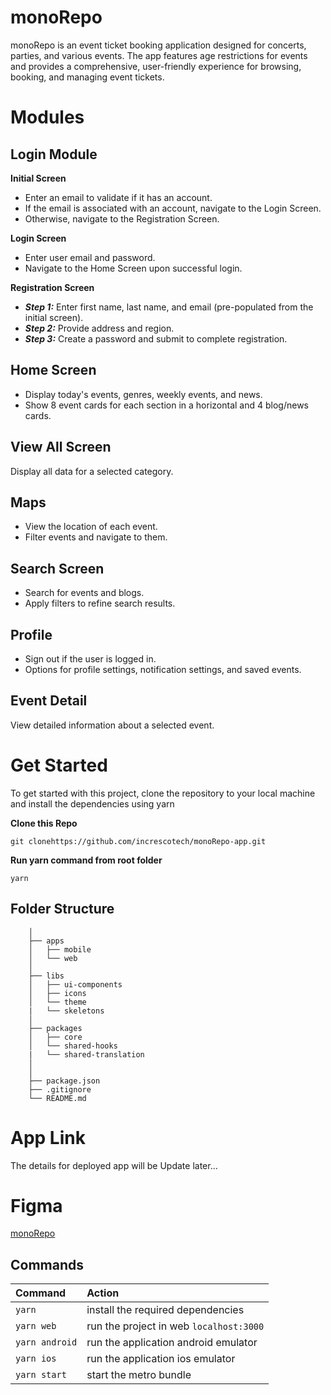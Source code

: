 # monoRepo

monoRepo is an event ticket booking application designed for concerts, parties, and various events. The app features age restrictions for events and provides a comprehensive, user-friendly experience for browsing, booking, and managing event tickets.

# Modules

## Login Module

**Initial Screen**

- Enter an email to validate if it has an account.
- If the email is associated with an account, navigate to the Login Screen.
- Otherwise, navigate to the Registration Screen.

**Login Screen**

- Enter user email and password.
- Navigate to the Home Screen upon successful login.

**Registration Screen**

- **_Step 1:_** Enter first name, last name, and email (pre-populated from the initial screen).
- **_Step 2:_** Provide address and region.
- **_Step 3:_** Create a password and submit to complete registration.

## Home Screen

- Display today's events, genres, weekly events, and news.
- Show 8 event cards for each section in a horizontal and 4 blog/news cards.

## View All Screen

Display all data for a selected category.

## Maps

- View the location of each event.
- Filter events and navigate to them.

## Search Screen

- Search for events and blogs.
- Apply filters to refine search results.

## Profile

- Sign out if the user is logged in.
- Options for profile settings, notification settings, and saved events.

## Event Detail

View detailed information about a selected event.

# Get Started

To get started with this project, clone the repository to your local machine and install the dependencies using yarn

**Clone this Repo**

```
git clonehttps://github.com/increscotech/monoRepo-app.git
```

**Run yarn command from root folder**

```
yarn
```

## Folder Structure

```
    │
    ├── apps
    │   ├── mobile
    │   └── web
    │
    ├── libs
    │   ├── ui-components
    │   ├── icons
    │   └── theme
    |   └── skeletons
    │
    ├── packages
    │   ├── core
    │   └── shared-hooks
    |   └── shared-translation
    │
    │
    ├── package.json
    ├── .gitignore
    └── README.md
```

# App Link

The details for deployed app will be Update later...

# Figma

[monoRepo](https://www.figma.com/design/TCySYmVMRjCqXX87ChXKNz/monoRepo-App-Design-System?node-id=51-2884&t=wt197lZ4aMgrlaWG-0)

## Commands

| Command        | Action                                  |
| :------------- | :-------------------------------------- |
| `yarn`         | install the required dependencies       |
| `yarn web`     | run the project in web `localhost:3000` |
| `yarn android` | run the application android emulator    |
| `yarn ios`     | run the application ios emulator        |
| `yarn start`   | start the metro bundle                  |
